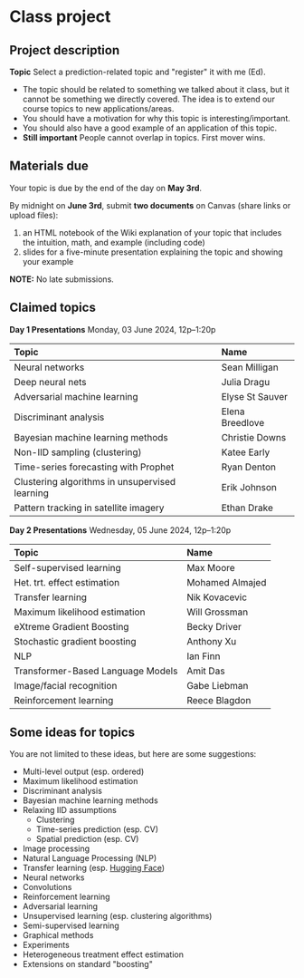 # Class project

## Project description

<!-- **Group** Create a two-person group. (You can work alone if you want, but the expectations will be the same as for a two-person group.) -->

**Topic** Select a prediction-related topic and "register" it with me (Ed).

- The topic should be related to something we talked about it class, but it cannot be something we directly covered. The idea is to extend our course topics to new applications/areas.
- You should have a motivation for why this topic is interesting/important.
- You should also have a good example of an application of this topic.
- **Still important** People cannot overlap in topics. First mover wins.

## Materials due

Your topic is due by the end of the day on **May 3rd**.

By midnight on **June 3rd**, submit **two documents** on Canvas (share links or upload files):

1. an HTML notebook of the Wiki explanation of your topic that includes the intuition, math, and example (including code)
1. slides for a five-minute presentation explaining the topic and showing your example 

**NOTE:** No late submissions.

## Claimed topics

**Day 1 Presentations** Monday, 03 June 2024, 12p–1:20p

| Topic | Name |
|:---------|:---------|
| Neural networks | Sean Milligan |
| Deep neural nets | Julia Dragu |
| Adversarial machine learning | Elyse St Sauver |
| Discriminant analysis | Elena Breedlove |
| Bayesian machine learning methods | Christie Downs |
| Non-IID sampling (clustering) | Katee Early |
| Time-series forecasting with Prophet | Ryan Denton |
| Clustering algorithms in unsupervised learning | Erik Johnson |
| Pattern tracking in satellite imagery | Ethan Drake |

**Day 2 Presentations** Wednesday, 05 June 2024, 12p–1:20p

| Topic | Name |
|:---------|:---------|
| Self-supervised learning | Max Moore |
| Het. trt. effect estimation | Mohamed Almajed |
| Transfer learning | Nik Kovacevic |
| Maximum likelihood estimation | Will Grossman |
| eXtreme Gradient Boosting | Becky Driver |
| Stochastic gradient boosting | Anthony Xu |
| NLP | Ian Finn |
| Transformer-Based Language Models | Amit Das |
| Image/facial recognition | Gabe Liebman |
| Reinforcement learning | Reece Blagdon |

## Some ideas for topics

You are not limited to these ideas, but here are some suggestions:

- Multi-level output (esp. ordered)
- Maximum likelihood estimation
- Discriminant analysis
- Bayesian machine learning methods
- Relaxing IID assumptions
	- Clustering
	- Time-series prediction (esp. CV)
	- Spatial prediction (esp. CV)
- Image processing
- Natural Language Processing (NLP)
- Transfer learning (esp. [Hugging Face](https://huggingface.co/))
- Neural networks
- Convolutions
- Reinforcement learning
- Adversarial learning
- Unsupervised learning (esp. clustering algorithms)
- Semi-supervised learning
- Graphical methods
- Experiments
- Heterogeneous treatment effect estimation
- Extensions on standard "boosting"